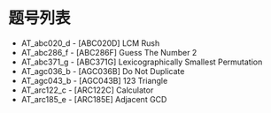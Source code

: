 # 题号列表

- AT_abc020_d - [ABC020D] LCM Rush
- AT_abc286_f - [ABC286F] Guess The Number 2
- AT_abc371_g - [ABC371G] Lexicographically Smallest Permutation
- AT_agc036_b - [AGC036B] Do Not Duplicate
- AT_agc043_b - [AGC043B] 123 Triangle
- AT_arc122_c - [ARC122C] Calculator
- AT_arc185_e - [ARC185E] Adjacent GCD
